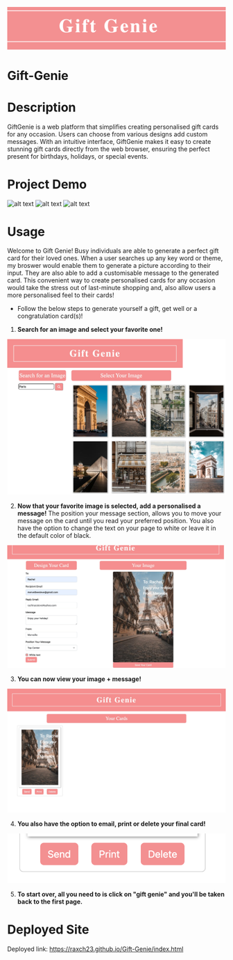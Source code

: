 
![alt text](<assets/Screenshot 2024-03-06 at 23.21.58.png>)

# Gift-Genie

# Description
GiftGenie is a web platform that simplifies creating personalised gift cards for any occasion. Users can choose from various designs add custom messages. With an intuitive interface, GiftGenie makes it easy to create stunning gift cards directly from the web browser, ensuring the perfect present for birthdays, holidays, or special events.

# Project Demo
![alt text](<assets/project1 part1 gif.gif>)
![alt text](<assets/Large GIF (910x744).gif>)
![alt text](<assets/Large GIF (936x812).gif>)

# Usage
Welcome to Gift Genie! Busy individuals are able to generate a perfect gift card for their loved ones. When a user searches up any key word or theme, my broswer would enable them to generate a picture according to their input. They are also able to add a customisable message to the generated card. This convenient way to create personalised cards for any occasion would take the stress out of last-minute shopping and, also allow users a more personalised feel to their cards!


 * Follow the below steps to generate yourself a gift, get well or a congratulation card(s)!

1. **Search for an image and select your favorite one!**

![alt text](assets/download-3.jpg)

2. **Now that your favorite image is selected, add a personalised a message!**
The position your message section, allows you to move your message on the card until you read your preferred position. You also have the option to change the text on your page to white or leave it in the default color of black.

![alt text](assets/download-1.jpg)

3. **You can now view your image + message!**

![alt text](assets/download-2.jpg)

4. **You also have the option to email, print or delete your final card!**

![alt text](<assets/Screenshot 2024-03-07 at 01.07.13.png>)

5. **To start over, all you need to is click on "gift genie"  and you'll be taken back to the first page.**

# Deployed Site

Deployed link: https://raxch23.github.io/Gift-Genie/index.html

